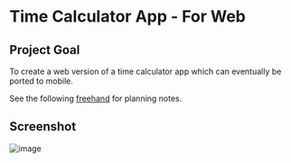 # Time Calculator App - For Web

## Project Goal
To create a web version of a time calculator app which can eventually be ported to mobile.

See the following [freehand](https://illys596617.invisionapp.com/freehand/Time-Calculator-Brainstorming-2W6bo0eSw) for planning notes.

## Screenshot

![image](https://user-images.githubusercontent.com/17151160/142777740-8ccc0bd6-8e56-4a38-a821-9dc218487e71.png)


